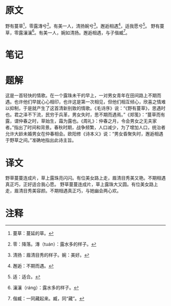 # 原文
野有蔓草[^1]，零露漙兮[^2]。有美一人，清扬婉兮[^3]。邂逅相遇[^4]，适我愿兮[^5]。
野有蔓草，零露瀼瀼[^6]。有美一人，婉如清扬。邂逅相遇，与子偕臧[^7]。
# 笔记

# 题解
这是一首轻快的情歌。在一个露珠未干的早上，一对男女青年在田间路上不期而遇。也许他们早就心心相印，也许这是第一次相见，但他们相互倾心，欣喜之情难以抑制，于是就产生了这首清新别致的情歌。《毛诗序》说：“《野有蔓草》，思遇时也。君之泽不下流，民穷于兵革，男女失时，思不期而遇焉。”《郑笺》：“蔓草而有露，谓仲春之时，草始生，霜为露也。《周礼》：仲春之月，令会男女之无夫家者。”指出了时间和背景。春秋时期，战争频繁，人口减少，为了增加人口，统治者允许大龄未婚男女在仲春相会。欧阳修《诗本义》说：“男女昏聚失时，邂逅相遇于野草之间。”准确地指出此诗主旨。
# 译文
野草蔓蔓连成片，草上露珠亮闪闪。有位美女路上走，眉清目秀美又艳。不期相遇真正巧，正好适合我心愿。
野草蔓蔓连成片，草上露珠大又圆。有位美女路上走，眉清目秀美容颜。不期相遇真正巧，与她幽会两心欢。
# 注释

[^1]: 蔓草：蔓延的草。
[^2]: 零：降落。漙（tuán）：露水多的样子。
[^3]: 清扬：眉清目秀的样子。婉：美好。
[^4]: 邂逅：不期而遇。
[^5]: 适：适合。
[^6]: 瀼瀼（ráng）：露水多的样子。
[^7]: 偕臧：一同藏起来。臧，同“藏”。